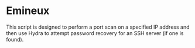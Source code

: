 # Emineux
This script is designed to perform a port scan on a specified IP address and then use Hydra to attempt password recovery for an SSH server (if one is found). 
